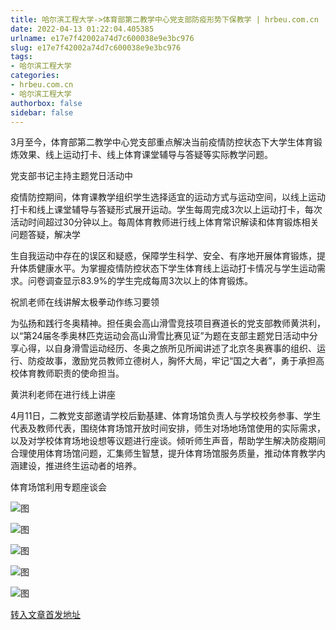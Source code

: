 ```yaml
---
title: 哈尔滨工程大学->体育部第二教学中心党支部防疫形势下保教学 | hrbeu.com.cn
date: 2022-04-13 01:22:04.405385
urlname: e17e7f42002a74d7c600038e9e3bc976
slug: e17e7f42002a74d7c600038e9e3bc976
tags: 
- 哈尔滨工程大学
categories:
- hrbeu.com.cn
- 哈尔滨工程大学
authorbox: false
sidebar: false
---
```

3月至今，体育部第二教学中心党支部重点解决当前疫情防控状态下大学生体育锻炼效果、线上运动打卡、线上体育课堂辅导与答疑等实际教学问题。

党支部书记主持主题党日活动中

疫情防控期间，体育课教学组织学生选择适宜的运动方式与运动空间，以线上运动打卡和线上课堂辅导与答疑形式展开运动。学生每周完成3次以上运动打卡，每次活动时间超过30分钟以上。每周体育教师进行线上体育常识解读和体育锻炼相关问题答疑，解决学
<!--more-->
生自我运动中存在的误区和疑惑，保障学生科学、安全、有序地开展体育锻炼，提升体质健康水平。为掌握疫情防控状态下学生体育线上运动打卡情况与学生运动需求。问卷调查显示83.9%的学生完成每周3次以上的体育锻炼。

祝凯老师在线讲解太极拳动作练习要领

为弘扬和践行冬奥精神。担任奥会高山滑雪竞技项目赛道长的党支部教师黄洪利，以“第24届冬季奥林匹克运动会高山滑雪比赛见证”为题在支部主题党日活动中分享心得，以自身滑雪运动经历、冬奥之旅所见所闻讲述了北京冬奥赛事的组织、运行、防疫故事，激励党员教师立德树人，胸怀大局，牢记“国之大者”，勇于承担高校体育教师职责的使命担当。

黄洪利老师在进行线上讲座

4月11日，二教党支部邀请学校后勤基建、体育场馆负责人与学校校务参事、学生代表及教师代表，围绕体育场馆开放时间安排，师生对场地场馆使用的实际需求，以及对学校体育场地设想等议题进行座谈。倾听师生声音，帮助学生解决防疫期间合理使用体育场馆问题，汇集师生智慧，提升体育场馆服务质量，推动体育教学内涵建设，推进终生运动者的培养。

体育场馆利用专题座谈会

![图](http://gongxue.cn/__local/F/1B/C3/3D0C22D88E123681CA1116E9639_008B662D_A482.jpg)

![图](http://gongxue.cn/__local/1/83/18/CB6CABC83EE976FC3902A734A5C_843989FF_14ECA.jpg)

![图](http://gongxue.cn/__local/3/CD/B2/400427C583FB1F182017DF2C18F_868F1C0F_1B596.jpg)

![图](http://gongxue.cn/__local/B/16/8B/49224784055A67C09A740D873DD_0AAC9239_20EA5.jpg)

![图](http://gongxue.cn/__local/3/DB/48/4829040C67069E77161F0F769C3_68DB402E_162C3.jpg)

[转入文章首发地址](http://gongxue.cn/info/1015/70275.htm)
